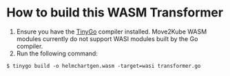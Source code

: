 # How to build this WASM Transformer

1. Ensure you have the [TinyGo](https://tinygo.org/) compiler installed. Move2Kube WASM modules currently do not support WASI modules built by the Go compiler.
2. Run the following command:
```
$ tinygo build -o helmchartgen.wasm -target=wasi transformer.go
```